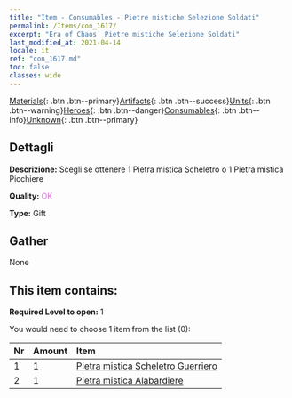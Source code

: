 ```yaml
---
title: "Item - Consumables - Pietre mistiche Selezione Soldati"
permalink: /Items/con_1617/
excerpt: "Era of Chaos  Pietre mistiche Selezione Soldati"
last_modified_at: 2021-04-14
locale: it
ref: "con_1617.md"
toc: false
classes: wide
---
```

 [Materials](/it/Items/){: .btn .btn--primary}[Artifacts](/it/Items/Artifacts/){: .btn .btn--success}[Units](/it/Items/Units/){: .btn .btn--warning}[Heroes](/it/Items/Heroes/){: .btn .btn--danger}[Consumables](/it/Items/Consumables/){: .btn .btn--info}[Unknown](/it/Items/Unknown/){: .btn .btn--primary}

## Dettagli
 **Descrizione:** Scegli se ottenere 1 Pietra mistica Scheletro o 1 Pietra mistica Picchiere

 **Quality:** <span style="color: #DA70D6">OK</span>

 **Type:** Gift

## Gather

  None

## This item contains:

 **Required Level to open:** 1

 You would need to choose 1 item from the list (0):

  | Nr | Amount |     Item    |
  |:---|:-------|:------------|
  | 1 | 1 | [Pietra mistica Scheletro Guerriero](/it/Items/unt_297/) | 
  | 2 | 1 | [Pietra mistica Alabardiere](/it/Items/unt_282/) | 

